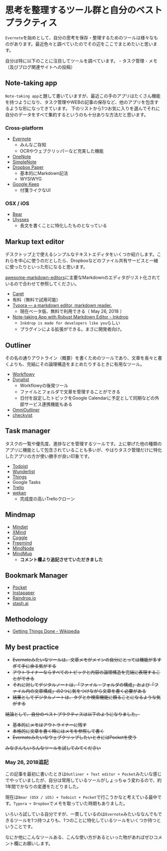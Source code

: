 # 思考を整理するツール群と自分のベストプラクティス

`Evernote`を始めとして、自分の思考を保存・整理するためのツールは様々なものがあります。最近色々と調べていたのでその辺をここでまとめたいと思います。

自分は特に以下のことに注目してツールを調べています。
    - タスク管理
    - メモ（及びブログ関連サイトへの投稿）

## Note-taking app

`Note-taking app`と題して書いていますが、最近この手のアプリはたくさん機能を持つようになり、タスク管理やWEBの記事の保存など、他のアプリを包含するような形になってきています。
下のリストから1つお気に入りを選んでそれに自分のデータをすべて集約するというのも十分ありな方法だと思います。

### Cross-platform

- [Evernote](https://evernote.com/)
    - みんなご存知
    - OCRやウェブクリッパーなど充実した機能
- [OneNote](https://www.onenote.com/)
- [SimpleNote](https://simplenote.com/)
- [Dropbox Paper](https://www.dropbox.com/paper)
    - 基本的にMarkdown記法
    - WYSIWYG
- [Google Keep](https://keep.google.com/)
    - 付箋ライクなUI

### OSX / iOS

- [Bear](http://www.bear-writer.com/)
- [Ulysses](https://ulyssesapp.com/)
    - 長文を書くことに特化したものとなっている

## Markup text editor

デスクトップ上で使えるシンプルなテキストエディタをいくつか紹介します。これらを中心に使うのだとしたら、Dropboxなどのファイル共有サービスと一緒に使ったりといった形になると思います。

[awesome-markdown-editors](https://github.com/mundimark/awesome-markdown-editors)に主要なMarkdownのエディタがリスト化されているので合わせて参照してください。

- [Caret](https://caret.io/)
- 有料（無料で試用可能）
- [Typora — a markdown editor, markdown reader.](https://typora.io/)
    - 現在ベータ版、無料で利用できる（ May 26, 2018 ）
- [Note-taking App with Robust Markdown Editor - Inkdrop](https://www.inkdrop.info/)
    - `Inkdrop is made for developers like you`らしい
    - プラグインによる拡張ができる。まさに開発者向け。

## Outliner

その名の通りアウトライン（概要）を書くためのツールであり、文章を長々と書くよりも、完結にその論理構造をまとめたりするときに有用なツール。

- [Workflowy](https://workflowy.com/)
- [Dynalist](https://dynalist.io/)
    - Workflowyの後発ツール
    - ファイルとフォルダで文章を管理することができる
    - 日付を設定したトピックをGoogle Calendarに予定として同期などの外部サービス連携機能もある
- [OmniOutliner](https://www.omnigroup.com/omnioutliner)
- [checkvist](https://checkvist.com/)

## Task manager

タスクの一覧や優先度、進捗などを管理するツールです。上に挙げた他の種類のアプリに機能として包含されていることも多いが、やはりタスク管理だけに特化したアプリの方が使い勝手が良い印象です。

- [Todoist](https://todoist.com/)
- [Wunderlist](https://www.wunderlist.com/)
- [Things](https://culturedcode.com/things/)
- Google Tasks
- [Trello](https://trello.com/)
- [wekan](https://github.com/wekan/wekan)
    - 完成度の高いTrelloクローン

## Mindmap

- [Mindjet](http://www.mindjet.com/)
- [XMind](http://www.xmind.net/)
- [Coggle](http://coggle.it/)
- [Freemind](http://freemind.sourceforge.net/wiki/index.php/Main_Page)
- [MindNode](http://mindnode.com/)
- [MindMup](https://www.mindmup.com/)
    - **コメント欄より追記させていただきました**

## Bookmark Manager

- [Pocket](https://getpocket.com/)
- [Instapaper](https://www.instapaper.com/)
- [Raindrop.io](http://raindrop.io/)
- [stash.ai](http://raindrop.io/)

## Methodology

- [Getting Things Done - Wikipedia](https://en.wikipedia.org/wiki/Getting_Things_Done)

## My best practice

- ~~Evernoteみたいなツールは、文章メモがメインの自分にとっては機能が多すぎて手に余る気がする~~
- ~~アウトライナーならすべてのトピックと内容の論理構造を完結に表現することができる~~
- ~~それに対してデジタルノートは、「ファイル・フォルダの構成」および「ファイル内の文章構成」の2つに気をつけながら文章を書く必要がある~~
- ~~結果としてデジタルノートは、タグとか検索機能に頼ることになるような気がする~~

~~結論として、自分のベストプラクティスは以下のようになりました。~~

- ~~基本的にメモはアウトライナーに残す~~
- ~~本格的に文章を書く時にはメモを参照して書く~~
- ~~EvernoteみたいなウェブクリップしたいときにはPocketを使う~~

~~みなさんもいろんなツールを試してみてください~~

### May 26, 2018追記

この記事を最初に書いたときは`Outliner + Text editor + Pocket`みたいな感じでやっていましたが、自分は常用しているツールがしょっちゅう変わるので、約1年間でかなりの変遷をたどりました。

現在は`Bear (OSX / iOS) + Todoist + Pocket`で行こうかなと考えている最中です。`Typora + Dropbox`でメモを取っていた時期もありました。

いろいろ試している自分ですが、一貫しているのは`Evernote`みたいななんでもできるツールを1つ持つよりも、1つのことに特化しているツールをいくつか持つということです。

なにか他にこんなツールある、こんな使い方があるといった物があればぜひコメント欄にお願いします。
